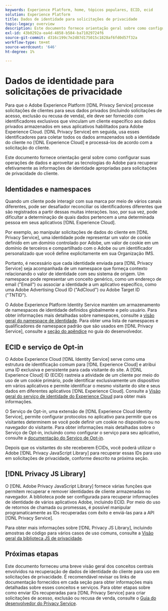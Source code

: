 ```yaml
---
keywords: Experience Platform, home, tópicos populares, ECID, ecid
solution: Experience Platform
title: Dados de identidade para solicitações de privacidade
topic-legacy: overview
description: Este documento fornece orientação geral sobre como configurar suas operações de dados e aproveitar as tecnologias do Adobe para recuperar efetivamente as informações de identidade apropriadas para solicitações de privacidade do cliente.
exl-id: 43b0292a-ea4d-4858-b584-ba71029724f6
source-git-commit: d316c199c7e2d87d175015c1828af6fd0d57f32a
workflow-type: tm+mt
source-wordcount: '646'
ht-degree: 1%

---
```


# Dados de identidade para solicitações de privacidade

Para que o Adobe Experience Platform [!DNL Privacy Service] processe solicitações de clientes para seus dados privados (incluindo solicitações de acesso, exclusão ou recusa de venda), ele deve ser fornecido com identificadores exclusivos que vinculam um cliente específico aos dados privados armazenados em seus aplicativos habilitados para Adobe Experience Cloud. [!DNL Privacy Service] em seguida, usa esses identificadores para coletar todos os dados armazenados sob a identidade do cliente no  [!DNL Experience Cloud] e processá-los de acordo com a solicitação do cliente.

Este documento fornece orientação geral sobre como configurar suas operações de dados e aproveitar as tecnologias do Adobe para recuperar efetivamente as informações de identidade apropriadas para solicitações de privacidade do cliente.

## Identidades e namespaces

Quando um cliente pode interagir com sua marca por meio de vários canais diferentes, pode ser desafiador reconciliar os identificadores diferentes que são registrados a partir dessas muitas interações. Isso, por sua vez, pode dificultar a determinação de quais dados pertencem a uma determinada pessoa em seus aplicativos [!DNL Experience Cloud].

Por exemplo, ao manipular solicitações de dados do cliente em [!DNL Privacy Service], uma identidade pode representar um valor de cookie definido em um domínio controlado por Adobe, um valor de cookie em um domínio de terceiros e compartilhado com o Adobe ou um identificador personalizado que você define explicitamente em sua Organização IMS.

Portanto, é necessário que cada identidade enviada para [!DNL Privacy Service] seja acompanhada de um namespace que forneça contexto relacionando o valor de identidade com seu sistema de origem. Um namespace pode representar um conceito genérico, como um endereço de email (&quot;Email&quot;) ou associar a identidade a um aplicativo específico, como uma Adobe Advertising Cloud ID (&quot;AdCloud&quot;) ou Adobe Target ID (&quot;TNTID&quot;).

O Adobe Experience Platform Identity Service mantém um armazenamento de namespaces de identidade definidos globalmente e pelo usuário. Para obter informações mais detalhadas sobre namespaces, consulte a [visão geral do namespace de identidade](../identity-service/namespaces.md). Para obter uma lista de namespaces e qualificadores de namespace padrão que são usados em [!DNL Privacy Service], consulte a [seção do apêndice](api/appendix.md) no guia do desenvolvedor.

## ECID e serviço de Opt-in

O Adobe Experience Cloud [!DNL Identity Service] serve como uma estrutura de identificação comum para [!DNL Experience Cloud] e atribui uma ID exclusiva e persistente para cada visitante do site. A [!DNL Experience Cloud] ID (ECID) rastreia a atividade de um cliente por meio do uso de um cookie primário, pode identificar exclusivamente um dispositivo em vários aplicativos e permite identificar o mesmo visitante do site e seus dados em diferentes aplicativos [!DNL Experience Cloud]. Consulte a [Visão geral do serviço de identidade do Experience Cloud](https://experienceleague.adobe.com/docs/id-service/using/intro/overview.html) para obter mais informações.

O Serviço de Opt-in, uma extensão de [!DNL Experience Cloud Identity Service], permite configurar protocolos no aplicativo para permitir que os visitantes determinem se você pode definir um cookie no dispositivo ou no navegador do visitante. Para obter informações mais detalhadas sobre o Serviço de Opt-in, incluindo como configurar o serviço para seu aplicativo, consulte a [documentação do Serviço de Opt-in](https://experienceleague.adobe.com/docs/id-service/using/implementation/opt-in-service/optin-overview.html?lang=pt-BR).

Depois que os visitantes do site receberem ECIDs, você poderá utilizar o Adobe [!DNL Privacy JavaScript Library] para recuperar essas IDs para uso em solicitações de privacidade, conforme descrito na próxima seção.

## [!DNL Privacy JS Library]

O [!DNL Adobe Privacy JavaScript Library] fornece várias funções que permitem recuperar e remover identidades de cliente armazenadas no navegador. A biblioteca pode ser configurada para recuperar informações de identidade de vários aplicativos Adobe, incluindo ECID. Por meio do uso de retornos de chamada ou promessas, é possível manipular programaticamente as IDs recuperadas com êxito e enviá-las para a API [!DNL Privacy Service].

Para obter mais informações sobre [!DNL Privacy JS Library], incluindo amostras de código para vários casos de uso comuns, consulte a [Visão geral da biblioteca JS de privacidade](js-library.md).

## Próximas etapas

Este documento forneceu uma breve visão geral dos conceitos centrais envolvidos na recuperação de dados de identidade do cliente para uso em solicitações de privacidade. É recomendável revisar os links de documentação fornecidos em cada seção para obter informações mais detalhadas sobre esses conceitos e serviços. Para obter etapas sobre como enviar IDs recuperadas para [!DNL Privacy Service] para criar solicitações de acesso, exclusão ou recusa de venda, consulte o [Guia do desenvolvedor do Privacy Service](api/getting-started.md).
